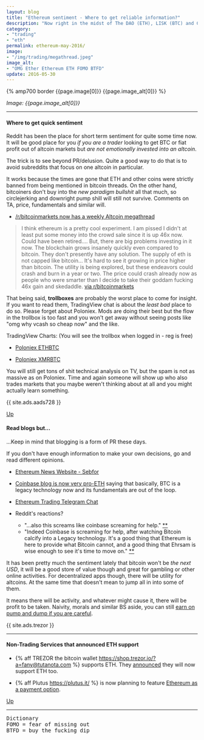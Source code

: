 ```yaml
---
layout: blog
title: "Ethereum sentiment - Where to get reliable information?"
description: "Now right in the midst of The DAO (ETH), LISK (BTC) and Coinbase rebranding to GDAX"
category:
- "trading"
- "eth"
permalink: ethereum-may-2016/
image:
- "/img/trading/megathread.jpeg"
image_alt:
- "OMG Ether Ethereum ETH FOMO BTFD"
update: 2016-05-30
---
```


{% amp700 border {{page.image[0]}} {{page.image_alt[0]}} %}

_Image: {{page.image_alt[0]}}_

________________________


#### Where to get quick sentiment

Reddit has been the place for short term sentiment for quite some time now. It will be good place for you _if you are a trader_ looking to get BTC or fiat profit out of altcoin markets but _are not emotionally invested into an altcoin_.

The trick is to see beyond PR/delusion. Quite a good way to do that is to avoid subreddits that focus on one altcoin in particular.

It works because the times are gone that ETH and other coins were strictly banned from being mentioned in bitcoin threads. On the other hand, bitcoiners don't buy into the _new paradigm bullshit_ all that much, so circlejerking and downright pump shill will still not survive. Comments on TA, price, fundamentals and similar will.

* [/r/bitcoinmarkets now has a weekly Altcoin megathread](https://www.reddit.com/r/BitcoinMarkets)

> I think ethereum is a pretty cool experiment. I am pissed I didn't at least put some money into the crowd sale since it is up 46x now. Could have been retired....
But, there are big problems investing in it now.
The blockchain grows insanely quickly even compared to bitcoin. They don't presently have any solution.
The supply of eth is not capped like bitcoin...
It's hard to see it growing in price higher than bitcoin.
The utility is being explored, but these endeavors could crash and burn in a year or two. The price could crash already now as people who were smarter than I decide to take their goddam fucking 46x gain and skedaddle. [via r/bitcoinmarkets](https://www.reddit.com/r/BitcoinMarkets/comments/4kmayw/alt_cryptocurrencies_megathread/d3i5h1h)

That being said, **trollboxes** are probably the worst place to come for insight. If you want to read them, TradingView chat is about the _least bad_ place to do so. Please forget about Poloniex. Mods are doing their best but the flow in the trollbox is too fast and you won't get away without seeing posts like "omg why vcash so cheap now" and the like.

TradingView Charts: (You will see the trollbox when logged in - reg is free)

* [Poloniex ETHBTC](https://www.tradingview.com/chart/?symbol=POLONIEX%3AETHBTC)

* [Poloniex XMRBTC](https://www.tradingview.com/chart/?symbol=POLONIEX%3AXMRBTC)

You will still get tons of shit technical analysis on TV, but the spam is not as massive as on Poloniex. Time and again someone will show up who also trades markets that you maybe weren't thinking about at all and you might actually learn something.

{{ site.ads.aads728 }}

[Up](#)

#### Read blogs but...

...Keep in mind that blogging is a form of PR these days.

If you don't have enough information to make your own decisions, go and read different opinions.


* [Ethereum News Website - Sebfor](http://sebfor.com/)

* [Coinbase blog is now very pro-ETH](https://medium.com/the-coinbase-blog/ethereum-is-the-forefront-of-digital-currency-5300298f6c75#.jbwf3mjft) saying that basically, BTC is a legacy technology now and its fundamentals are out of the loop.

* [Ethereum Trading Telegram Chat](https://telegram.me/joinchat/AyAwggbO-w_gl8xqPkiLuw)

* Reddit's reactions?
  - "...also this screams like coinbase screaming for help." [**](https://www.reddit.com/r/BitcoinMarkets/comments/4ks0u8/daily_discussion_tuesday_may_24_2016/d3i7mdj)
  - "Indeed Coinbase is screaming for help, after watching Bitcoin calcify into a Legacy technology. It's a good thing that Ethereum is here to provide what Bitcoin cannot, and a good thing that Ehrsam is wise enough to see it's time to move on." [**](https://www.reddit.com/r/BitcoinMarkets/comments/4ks0u8/daily_discussion_tuesday_may_24_2016/d3i8327)

It has been pretty much the sentiment lately that bitcoin won't be _the next USD_, it will be a good store of value though and great for gambling or other online activities. For decentralized apps though, there will be utility for altcoins. At the same time that doesn't mean to jump all in into some of them.

It means there will be activity, and whatever might cause it, there will be profit to be taken. Naivity, morals and similar BS aside, you can still [earn on pump and dump if you are careful](https://www.cryptocoinsnews.com/pump-dump-know-signs-trading-altcoins/).

{{ site.ads.trezor }}

________________________

#### Non-Trading Services that announced ETH support

* {% aff TREZOR the bitcoin wallet  https://shop.trezor.io/?a=fany@tutanota.com %} supports ETH. They [announced](https://www.reddit.com/r/ethereum/comments/4jsz9j/ethereum_support_coming_soon_to_trezor/) they will now support ETH too.

* {% aff Plutus https://plutus.it/ %} is now planning to feature [Ethereum as a payment option](https://www.reddit.com/r/plutus/comments/4jw8j4/crowdsale_updates_pludao_eth_payment_option/).


[Up](#)

________________________

<pre>
Dictionary
FOMO = fear of missing out
BTFD = buy the fucking dip
</pre>
